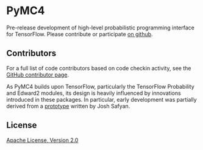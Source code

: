 # PyMC4

Pre-release development of high-level probabilistic programming interface for TensorFlow.  Please contribute or participate [on github](https://github.com/pymc-devs/pymc4).

## Contributors

For a full list of code contributors based on code checkin activity, see the [GitHub contributor page](https://github.com/pymc-devs/pymc4/graphs/contributors).

As PyMC4 builds upon TensorFlow, particularly the TensorFlow Probability and Edward2 modules, its design is heavily influenced by innovations introduced in these packages. In particular, early development was partially derived from a [prototype](https://colab.research.google.com/drive/15Vth0taPoTL3JmL_tw1J2IYM22ufP_1m#scrollTo=-Kcs3_9TL4bh) written by Josh Safyan.

## License

[Apache License, Version 2.0](https://github.com/pymc-devs/pymc4/blob/master/LICENSE)